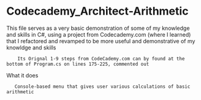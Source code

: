 # Codecademy_Architect-Arithmetic

This file serves as a very basic demonstration of some of my knowledge and skills in C#, using a project from Codecademy.com (where I learned) that I refactored and revamped to be more useful and demonstrative of my knowldge and skills

        Its Orignal 1-9 steps from CodeCademy.com can by found at the bottom of Program.cs on lines 175-225, commented out
  
 What it does
 
       Console-based menu that gives user various calculations of basic arithmetic
